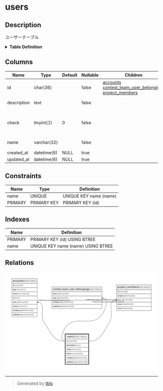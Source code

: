 # users

## Description

ユーザーテーブル

<details>
<summary><strong>Table Definition</strong></summary>

```sql
CREATE TABLE `users` (
  `id` char(36) NOT NULL,
  `description` text NOT NULL,
  `check` tinyint(1) NOT NULL DEFAULT 0,
  `name` varchar(32) NOT NULL,
  `created_at` datetime(6) DEFAULT NULL,
  `updated_at` datetime(6) DEFAULT NULL,
  PRIMARY KEY (`id`),
  UNIQUE KEY `name` (`name`)
) ENGINE=InnoDB DEFAULT CHARSET=utf8mb3
```

</details>

## Columns

| Name | Type | Default | Nullable | Children | Parents | Comment |
| ---- | ---- | ------- | -------- | -------- | ------- | ------- |
| id | char(36) |  | false | [accounts](accounts.md) [contest_team_user_belongings](contest_team_user_belongings.md) [project_members](project_members.md) |  | ユーザーUUID |
| description | text |  | false |  |  | 自己紹介文 |
| check | tinyint(1) | 0 | false |  |  | 氏名を公開するかどうかの可否 |
| name | varchar(32) |  | false |  |  | ユーザー名 |
| created_at | datetime(6) | NULL | true |  |  |  |
| updated_at | datetime(6) | NULL | true |  |  |  |

## Constraints

| Name | Type | Definition |
| ---- | ---- | ---------- |
| name | UNIQUE | UNIQUE KEY name (name) |
| PRIMARY | PRIMARY KEY | PRIMARY KEY (id) |

## Indexes

| Name | Definition |
| ---- | ---------- |
| PRIMARY | PRIMARY KEY (id) USING BTREE |
| name | UNIQUE KEY name (name) USING BTREE |

## Relations

![er](users.svg)

---

> Generated by [tbls](https://github.com/k1LoW/tbls)

